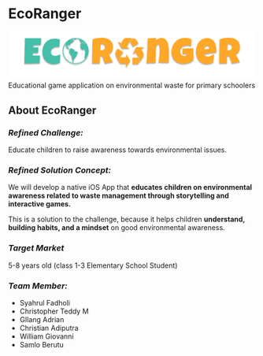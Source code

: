 # EcoRanger

![alt text](https://github.com/dholigum/EcoRanger/blob/main/EcoRangerLogo.png?raw=true)
Educational game application on environmental waste for primary schoolers

## About EcoRanger
### _Refined Challenge:_
Educate children to raise awareness towards environmental issues.

### _Refined Solution Concept:_ 
We will develop a native iOS App that **educates children on environmental awareness related to waste management through storytelling and interactive games.**

This is a solution to the challenge, because it helps children **understand, building habits, and a mindset** on good environmental awareness.

### _Target Market_
5-8 years old (class 1-3 Elementary School Student)

### _Team Member:_
* Syahrul Fadholi
* Christopher Teddy M
* GIlang Adrian
* Christian Adiputra
* William Giovanni
* Samlo Berutu

